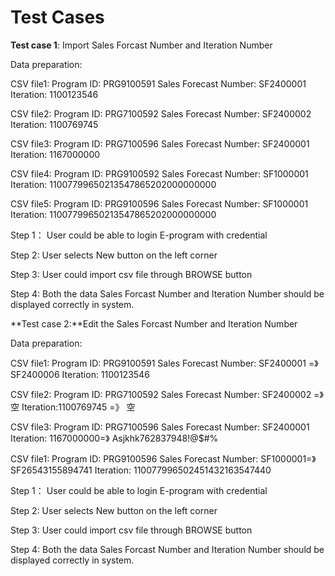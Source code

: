 # Test Cases

**Test case 1**: Import  Sales Forcast Number and Iteration Number 

Data preparation:    

CSV file1:  Program ID: PRG9100591     Sales Forecast Number: SF2400001   Iteration: 1100123546

CSV file2:  Program ID: PRG7100592     Sales Forecast Number: SF2400002   Iteration: 1100769745

CSV file3:  Program ID: PRG7100596     Sales Forecast Number: SF2400001   Iteration: 1167000000

CSV file4:  Program ID: PRG9100592     Sales Forecast Number: SF1000001   Iteration: 11007799650213547865202000000000

CSV file5:  Program ID: PRG9100596     Sales Forecast Number: SF1000001   Iteration: 11007799650213547865202000000000

Step 1： User could be able to login E-program with credential

Step 2:    User selects New button on the left corner

Step 3:    User could import csv file through BROWSE button 

Step 4:    Both the data Sales Forcast Number and Iteration Number should be displayed correctly in system.

**Test case 2:**Edit the Sales Forcast Number and Iteration Number 

Data preparation:    

CSV file1:  Program ID: PRG9100591     Sales Forecast Number: SF2400001 =》SF2400006   Iteration: 1100123546

CSV file2:  Program ID: PRG7100592     Sales Forecast Number: SF2400002 =》空  Iteration:1100769745 =》 空

CSV file3:  Program ID: PRG7100596     Sales Forecast Number: SF2400001   Iteration: 1167000000=》 Asjkhk762837948!@$#%

CSV file1:  Program ID: PRG9100596     Sales Forecast Number: SF1000001=》SF26543155894741   Iteration: 110077996502451432163547440

Step 1： User could be able to login E-program with credential

Step 2:    User selects New button on the left corner

Step 3:    User could import csv file through BROWSE button 

Step 4:    Both the data Sales Forcast Number and Iteration Number should be displayed correctly in system.
